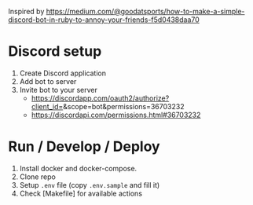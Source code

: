Inspired by https://medium.com/@goodatsports/how-to-make-a-simple-discord-bot-in-ruby-to-annoy-your-friends-f5d0438daa70

# Discord setup

1. Create Discord application
2. Add bot to server
3. Invite bot to your server
   - https://discordapp.com/oauth2/authorize?client_id=<ID>&scope=bot&permissions=36703232
   - https://discordapi.com/permissions.html#36703232

# Run / Develop / Deploy

1. Install docker and docker-compose.
2. Clone repo
3. Setup `.env` file (copy `.env.sample` and fill it)
4. Check [Makefile] for available actions
